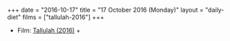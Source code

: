 +++
date = "2016-10-17"
title = "17 October 2016 (Monday)"
layout = "daily-diet"
films = ["tallulah-2016"]
+++

<ul>
<li class="entry films">Film: <a href="/films/tallulah-2016">Tallulah (2016)</a> +</li>
</ul>